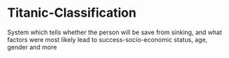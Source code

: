 # Titanic-Classification
System which tells whether the person will be save from sinking, and what factors were most likely lead to success-socio-economic status, age, gender and more
